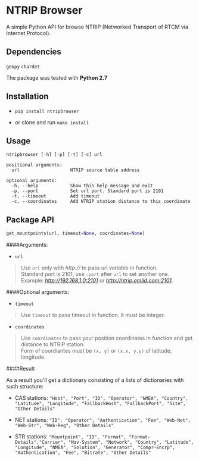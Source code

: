 # NTRIP Browser

A simple Python API for browse NTRIP (Networked Transport of RTCM via Internet Protocol).  

## Dependencies

`geopy`
`chardet`

The package was tested with **Python 2.7**

## Installation

 - `pip install ntripbrowser`

 -  or clone and run `make install`

## Usage 

```
ntripbrowser [-h] [-p] [-t] [-c] url  

positional arguments:  
  url                   NTRIP source table address

optional arguments:  
  -h, --help            Show this help message and exit  
  -p, --port            Set url port. Standard port is 2101  
  -t, --timeout         Add timeout  
  -c, --coordinates     Add NTRIP station distance to this coordinate
 ```

## Package API

```python
get_mountpoints(url, timeout=None, coordinates=None)
```
####Arguments:

 - `url`    
 
> Use `url` only with *http://* to pass url variable in function.       
> Standard port is 2101, use `:port` after `url` to set another one.    
> Example: *http://192.168.1.0:2101* or  *http://ntrip.emlid.com:2101*.

####Optional arguments:

 - `timeout`    
 
> Use `timeout` to pass timeout in function. It must be integer.    

 - `coordinates`    
 
> Use `coordinates` to pass your position coordinates in function and get distance to NTRIP station.    
> Form of coordiantes must be `(x, y)` or `(x.x, y.y)` of latitude, longitude.

####Result

As a result you'll get a dictionary consisting of a lists of dictionaries with such structure:

- CAS stations: `"Host", "Port", "ID", "Operator", "NMEA", "Country", "Latitude", "Longitude", "FallbackHost", "FallbackPort", "Site", "Other Details"` 

- NET stations: `"ID", "Operator", "Authentication", "Fee", "Web-Net", "Web-Str", "Web-Reg", "Other Details"`    

- STR stations: `"Mountpoint", "ID", "Format", "Format-Details","Carrier", "Nav-System", "Network", "Country", "Latitude", "Longitude", "NMEA", "Solution", "Generator", "Compr-Encrp", "Authentication", "Fee", "Bitrate", "Other Details"`
